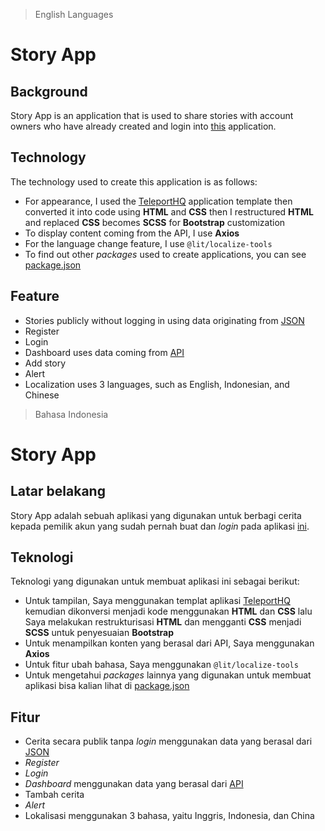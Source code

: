 > English Languages

# Story App

## Background
Story App is an application that is used to share stories with account owners who have already created and login into [this](https://storyapp-409f8.web.app/login.html) application.

## Technology
The technology used to create this application is as follows:
-   For appearance, I used the [TeleportHQ](https://teleporthq.io) application template then converted it into code using **HTML** and **CSS** then I restructured **HTML** and replaced **CSS** becomes **SCSS** for **Bootstrap** customization
-   To display content coming from the API, I use **Axios**
-   For the language change feature, I use `@lit/localize-tools`
-   To find out other *packages* used to create applications, you can see [package.json](https://github.com/wilsonoey60/Belajar-Tools-Front-End-Web-Intermediate/blob/submission-2/package.json)

## Feature
-   Stories publicly without logging in using data originating from [JSON](https://github.com/wilsonoey60/Belajar-Tools-Front-End-Web-Intermediate/blob/submission-2/src/public/data/data.json)
-   Register
-   Login
-   Dashboard uses data coming from [API](https://story-api.dicoding.dev/v1/#/)
-   Add story
-   Alert
-   Localization uses 3 languages, such as English, Indonesian, and Chinese

> Bahasa Indonesia

# Story App

## Latar belakang
Story App adalah sebuah aplikasi yang digunakan untuk berbagi cerita kepada pemilik akun yang sudah pernah buat dan *login* pada aplikasi [ini](https://storyapp-409f8.web.app/login.html).

## Teknologi
Teknologi yang digunakan untuk membuat aplikasi ini sebagai berikut:
-   Untuk tampilan, Saya menggunakan templat aplikasi [TeleportHQ](https://teleporthq.io) kemudian dikonversi menjadi kode menggunakan **HTML** dan **CSS** lalu Saya melakukan restrukturisasi **HTML** dan mengganti **CSS** menjadi **SCSS** untuk penyesuaian **Bootstrap**
-   Untuk menampilkan konten yang berasal dari API, Saya menggunakan **Axios**
-   Untuk fitur ubah bahasa, Saya menggunakan `@lit/localize-tools`
-   Untuk mengetahui *packages* lainnya yang digunakan untuk membuat aplikasi bisa kalian lihat di [package.json](https://github.com/wilsonoey60/Belajar-Tools-Front-End-Web-Intermediate/blob/submission-2/package.json)

## Fitur
-   Cerita secara publik tanpa *login* menggunakan data yang berasal dari [JSON](https://github.com/wilsonoey60/Belajar-Tools-Front-End-Web-Intermediate/blob/submission-2/src/public/data/data.json)
-   *Register*
-   *Login*
-   *Dashboard* menggunakan data yang berasal dari [API](https://story-api.dicoding.dev/v1/#/)
-   Tambah cerita
-   *Alert*
-   Lokalisasi menggunakan 3 bahasa, yaitu Inggris, Indonesia, dan China

